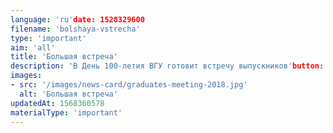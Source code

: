 ```yaml
---
language: 'ru'date: 1528329600
filename: 'bolshaya-vstrecha'
type: 'important'
aim: 'all'
title: 'Большая встреча'
description: 'В День 100-летия ВГУ готовит встречу выпускников'button: 'Читать'link: 'https://alumni.vsu.ru/alltogether2018'
images:
- src: '/images/news-card/graduates-meeting-2018.jpg'
  alt: 'Большая встреча'
updatedAt: 1568360578
materialType: 'important'
---
```


